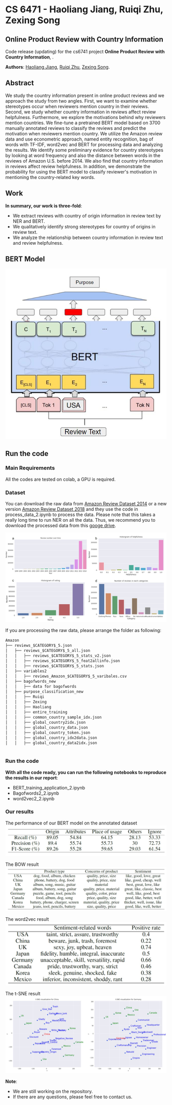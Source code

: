 # CS 6471 - Haoliang Jiang, Ruiqi Zhu, Zexing Song

## Online Product Review with Country Information

Code release (updating) for the cs6741 project **Online Product Review with Country Information**, .


**Authors**: [Haoliang Jiang](https://haoliangjiang.github.io), [Ruiqi Zhu](richzhu1997@gmail.com), [Zexing Song](zsong91@gatech.edu).


## Abstract
We study the country information present in online product reviews and we approach the study from two angles. First, we want to examine whether stereotypes occur when reviewers mention country in their reviews. Second, we study whether country information in reviews affect review helpfulness. Furthermore, we explore the motivations behind why reviewers mention countries. We fine-tune a pretrained BERT model based on 3700 manually annotated reviews to classify the reviews and predict the motivation when reviewers mention country. We utilize the Amazon review data and use econometric approach, named entity recognition, bag of words with TF-IDF, word2vec and BERT for processing data and analyzing the results. We identify some preliminary evidence for country stereotypes by looking at word frequency and also the distance between words in the reviews of Amazon U.S. before 2014. We also find that country information in reviews affect review helpfulness. In addition, we demonstrate the probability for using the BERT model to classify reviewer's motivation in mentioning the country-related key words.


## Work
**In summary, our work is three-fold**: 

 * We extract reviews with country of origin information in review text by NER and BERT.
 * We qualitatively identify strong stereotypes for country of origins in review text.
 * We analyze the relationship between country information in review text and review helpfulness.



## BERT Model
![Our BERT Model](fig/BERT.JPG)


## Run the code
### Main Requirements
All the codes are tested on colab, a GPU is required.

### Dataset
You can download the raw data from [Amazon Review Dataset 2014](https://jmcauley.ucsd.edu/data/amazon/) or a new version [Amazon Review Dataset 2018](https://nijianmo.github.io/amazon/index.html) and they use the code in process_data_2.ipynb to process the data. Please note that this takes a really long time to run NER on all the data. Thus, we recommend you to download the processed data from this [googe drive](https://drive.google.com/drive/folders/1SU4qKSsWON6aDt0fGv4MVKq-AvWV_QrR?usp=sharing).

![summary stats for the dataset](fig/stats.JPG)

If you are processing the raw data, please arrange the folder as following:
```
Amazon
├── reviews_$CATEGORY$_5.json
│   ├── reviews_$CATEGORY$_5_all.json
│   │   ├── reviews_$CATEGORY$_5_stats_v2.json
│   │   ├── reviews_$CATEGORY$_5_feat2allinfo.json
│   │   ├── reviews_$CATEGORY$_5_stats.json
│   ├── variables2
│   │   ├── reviews_Amazon_$CATEGORY$_5_varibales.csv
│   ├── bagofwords_new
│   │   ├── data for bagofwords
│   ├── purpose_classification_new
│   │   ├── Ruiqi
│   │   ├── Zexing
│   │   ├── Haoliang
│   │   ├── entire_training
│   │   ├── common_country_sample_idx.json
│   │   ├── global_country2idx.json
│   │   ├── global_country_data.json
│   │   ├── global_country_token.json
│   │   ├── global_country_idx2data.json
│   │   ├── global_country_data2idx.json


```

### Run the code
**With all the code ready, you can run the following notebooks to reproduce the results in our report**:

* BERT_training_application_2.ipynb
* Bagofwords2_2.ipynb
* word2vec2_2.ipynb

### Our results 
The performance of our BERT model on the annotated dataset
![The performance of BERT model](fig/performance.JPG)

The BOW result
![The BOW result](fig/bow.JPG)

The word2vec result
![The word2vec result](fig/word2vec.JPG)

The t-SNE result
![The tsne result](fig/t-SNE_visualization.JPG)

**Note**: 
* We are still working on the repository.
* If there are any questions, please feel free to contact us.
